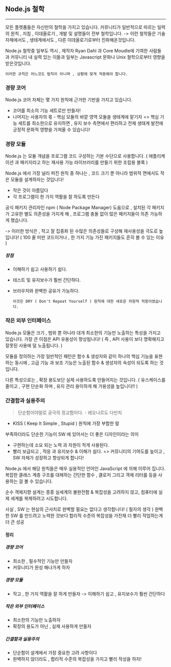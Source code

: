 ## Node.js 철학
------

모든 플랫폼들은 자신만의 철학을 가지고 있습니다.
커뮤니티가 일반적으로 따르는 일력의 원칙 , 지침 , 이데올로기 , 개발 및 설명들이 전부 철학입니다.
-> 이런 철학들은 기술 자체에서도 , 생태계에서도 , 다른 이데올로기로부터 진화해온것입니다.

Node.js 철학중 일부도 역시 , 
제작자 Ryan Dahl 과 Core Moudle에 기여한 사람들 과
커뮤니티 내 실력 있는 이들과 일부는 Javascript 문화나 Unix 철학으로부터 영향을 받은것입니다.

	이러한 규칙은 어느것도 법칙이 아니며 , 상황에 맞게 적용해야 합니다.

### 경량 코어

Node.js 코어 자체는 몇 가지 원칙에 근거한 기반을 가지고 있습니다.
- 코어를 최소의 기능 세트로만 만들자!
- 나머지는 사용자의 몫 - 핵심 모듈의 바깥 영역 모듈을 생태계에 맡기자
=> 핵심 기능 세트를 최소한으로 유지하면 , 
유지 보수 측면에서 편리하고 전체 생태계 발전에 긍정적 문화적 영향을 가져올 수 있습니다!
### 경량 모듈

Node.js 는 모듈 개념을 프로그램 코드 구성하는 기본 수단으로 사용합니다.
( 애플리케이션 과 패키지라고 하는 재사용 가능 라이브러리를 만들기 위한 조립용 블록 )

Node.js 에서 가장 널리 퍼진 원칙 중 하나는 , 
코드 크기 뿐 아니라 범위적 면에서도 작은 모듈을 설계하자는 것입니다!

- 작은 것이 아름답다
- 각 프로그램이 한 가지 역활을 잘 하도록 만든다

공식 패키지 관리자인 npm ( Node Package Manager) 도움으로 ,
설치된 각 패키지가 고유한 별도 의존성을 가지게 해 ,
프로그램 충돌 없이 많은 패키지들이 의존 가능하게 했습니다.

-> 이러한 방식은 ,
작고 잘 집중화 된 수많은 의존성들로 구성해 재사용성을 극도로 높입니다!
( 100 줄 미만 코드이거나 , 한 가지 기능 가진 패키지들도 흔히 볼 수 있는 이유 )
##### 장점
- 이해하기 쉽고 사용하기 쉽다.
- 테스트 및 유지보수가 훨씬 간단하다.
- 브라우저와 완벽한 공유가 가능하다.

	`이것은 DRY ( Don't Repeat Yourself ) 원칙에 대한 새로운 차원적 적용이였습니다.`
### 작은 외부 인터페이스

Node.js 모듈은 크기 , 범위 뿐 아니라 대개 최소한의 기능만 노출하는 특성을 가지고 있습니다.
가장 큰 이점은 API 유용성이 향상됩니다!
( 즉 , API 사용이 보다 명확해지고 잘못된 사용에 덜 노출됩니다. )

모듈을 정의하는 가장 일반적인 패턴은 함수 & 생성자와 같이 하나의 핵심 기능을 표현하는 동시에 ,
고급 기능 과 보조 기능은 노출된 함수 & 생성자의 속성이 되도록 하는 것입니다.

다른 특성으로는 , 확장 용도보단 실제 사용하도록 만들어지는 것입니다.
( 유스케이스를 줄이고 , 구현 단순화 하며 , 유지 관리 용이하게 해 가용성을 높입니다!! )

### 간결함과 실용주의

> 단순함이야말로 궁극의 정교함이다. - 레오나르도 다빈치
- KISS ( Keep It Simple , Stupid ) 원칙에 가장 부합한 말

부족하더라도 단순한 기능이 SW 에 있어서는 더 좋은 디자인이라는 의미

- 구현하는데 소요 되는 노력 과 자원이 적게 사용된다.
- 빨리 보급되고 , 적응 과 유지보수 & 이해가 쉽다.
=> 커뮤니티의 기여도를 높이고 , SW 자체가 성장하고 향상되게 합니다!

Node.js 에서 해당 원칙들은 매우 실용적인 언어인 JavaScript 에 의해 이루어 집니다.
복잡한 클래스 계층 구조를 대체하는 간단한 함수 , 클로저 그리고 객체 리터를 등을 사용하는 걸 볼 수 있습니다.

순수 객체지향 설계는 종종 실세계의 불완전함 & 복잡성을 고려하지 않고,
컴퓨터에 실제 세계를 복제하려고 시도합니다.

사실 , SW 는 현실의 근사치로 완벽할 필요는 없다고 생각합니다! ( 필자의 생각 )
완벽한 SW 를 만드려고 노력한 것보다 합리적 수준의 복잡성을 가진채 더 빨리 작업하는게 더 큰 성공

#### 정리

##### 경량 코어
- 최소한 , 필수적인 기능만 만들자
- 커뮤니티가 완성 해나가게 하자
##### 경량 모듈
- 작고 , 한 가지 역활을 잘 하게 만들자
	-> 이해하기 쉽고 , 유지보수가 훨씬 간단하다
##### 작은 외부 인터페이스
- 최소한의 기능만 노출하자
- 확장의 용도가 아닌 , 실제 사용하게 만들자
##### 간결함과 실용주의
- 단순함이 설계에서 가장 중요한 고려 사항이다
- 완벽하지 않더라도 , 합리적 수준의 복잡성을 가지고 빨리 작성을 하자!
